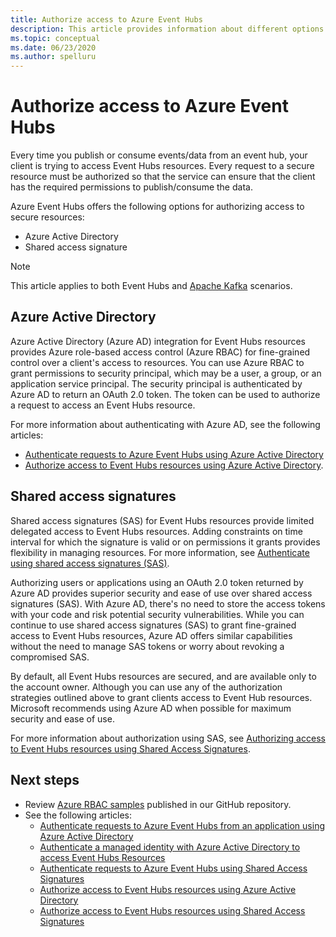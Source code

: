 ```yaml
---
title: Authorize access to Azure Event Hubs
description: This article provides information about different options for authorizing access to Azure Event Hubs resources. 
ms.topic: conceptual
ms.date: 06/23/2020
ms.author: spelluru
---
```


# Authorize access to Azure Event Hubs
Every time you publish or consume events/data from an event hub, your client is trying to access Event Hubs resources. Every request to a secure resource must be authorized so that the service can ensure that the client has the required permissions to publish/consume the data. 

Azure Event Hubs offers the following options for authorizing access to secure resources:

- Azure Active Directory
- Shared access signature

> [!NOTE]
> This article applies to both Event Hubs and [Apache Kafka](event-hubs-for-kafka-ecosystem-overview.md) scenarios. 

## Azure Active Directory
Azure Active Directory (Azure AD) integration for Event Hubs resources provides Azure role-based access control (Azure RBAC) for fine-grained control over a client's access to resources. You can use Azure RBAC to grant permissions to security principal, which may be a user, a group, or an application service principal. The security principal is authenticated by Azure AD to return an OAuth 2.0 token. The token can be used to authorize a request to access an Event Hubs resource.

For more information about authenticating with Azure AD, see the following articles:

- [Authenticate requests to Azure Event Hubs using Azure Active Directory](authenticate-application.md)
- [Authorize access to Event Hubs resources using Azure Active Directory](authorize-access-azure-active-directory.md).

## Shared access signatures 
Shared access signatures (SAS) for Event Hubs resources provide limited delegated access to Event Hubs resources. Adding constraints on time interval for which the signature is valid or on permissions it grants provides flexibility in managing resources. For more information, see [Authenticate using shared access signatures (SAS)](authenticate-shared-access-signature.md). 

Authorizing users or applications using an OAuth 2.0 token returned by Azure AD provides superior security and ease of use over shared access signatures (SAS). With Azure AD, there's no need to store the access tokens with your code and risk potential security vulnerabilities. While you can continue to use shared access signatures (SAS) to grant fine-grained access to Event Hubs resources, Azure AD offers similar capabilities without the need to manage SAS tokens or worry about revoking a compromised SAS. 

By default, all Event Hubs resources are secured, and are available only to the account owner. Although you can use any of the authorization strategies outlined above to grant clients access to Event Hub resources. Microsoft recommends using Azure AD when possible for maximum security and ease of use.

For more information about authorization using SAS, see [Authorizing access to Event Hubs resources using Shared Access Signatures](authorize-access-shared-access-signature.md).

## Next steps
- Review [Azure RBAC samples](https://github.com/Azure/azure-event-hubs/tree/master/samples/DotNet/Microsoft.Azure.EventHubs/Rbac) published in our GitHub repository. 
- See the following articles:
    - [Authenticate requests to Azure Event Hubs from an application using Azure Active Directory](authenticate-application.md)
    - [Authenticate a managed identity with Azure Active Directory to access Event Hubs Resources](authenticate-managed-identity.md)
    - [Authenticate requests to Azure Event Hubs using Shared Access Signatures](authenticate-shared-access-signature.md)
    - [Authorize access to Event Hubs resources using Azure Active Directory](authorize-access-azure-active-directory.md)
    - [Authorize access to Event Hubs resources using Shared Access Signatures](authorize-access-shared-access-signature.md)

